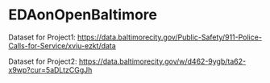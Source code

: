 # EDAonOpenBaltimore
Dataset for Project1: https://data.baltimorecity.gov/Public-Safety/911-Police-Calls-for-Service/xviu-ezkt/data

Dataset for Project2: https://data.baltimorecity.gov/w/d462-9ygb/ta62-x9wp?cur=5aDLtzCGgJh
